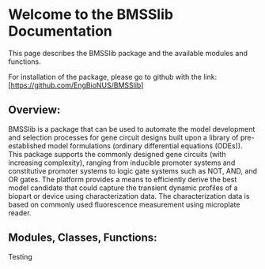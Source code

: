 # Welcome to the BMSSlib Documentation

This page describes the BMSSlib package and the available modules and functions. 

For installation of the package, please go to github with the link: [https://github.com/EngBioNUS/BMSSlib]

## Overview:
BMSSlib is a package that can be used to automate the model development and selection processes for gene circuit designs built upon a library of pre-established model formulations (ordinary differential equations (ODEs)). This package supports the commonly designed gene circuits (with increasing complexity), ranging from inducible promoter systems and constitutive promoter systems to logic gate systems such as NOT, AND, and OR gates. The platform provides a means to efficiently derive the best model candidate that could capture the transient dynamic profiles of a biopart or device using characterization data. The characterization data is based on commonly used fluorescence measurement using microplate reader.     

## Modules, Classes, Functions: 
Testing



[https://github.com/EngBioNUS/BMSSlib]: <https://github.com/EngBioNUS/BMSSlib>
